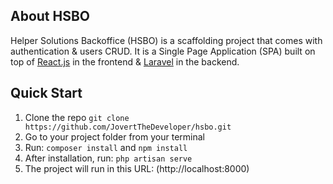 ## About HSBO

Helper Solutions Backoffice (HSBO) is a scaffolding project that comes with authentication &
users CRUD. It is a Single Page Application (SPA) built on top of [React.js](https://reactjs.org/)
in the frontend & [Laravel](https://laravel.com) in the backend.

## Quick Start

1. Clone the repo `git clone https://github.com/JovertTheDeveloper/hsbo.git`
2. Go to your project folder from your terminal
3. Run: `composer install` and `npm install`
4. After installation, run: `php artisan serve`
5. The project will run in this URL: (http://localhost:8000)
